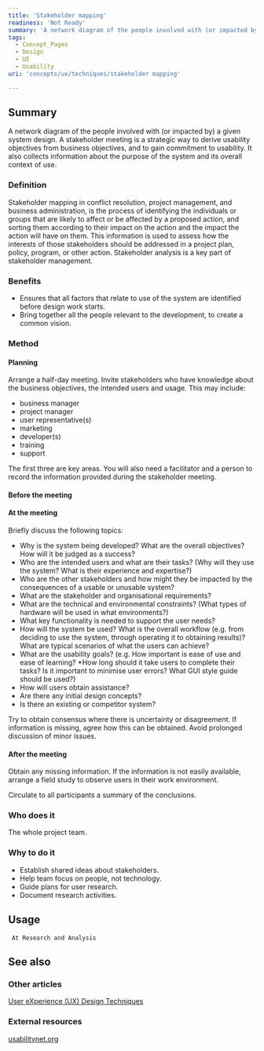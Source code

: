 ```yaml
---
title: 'Stakeholder mapping'
readiness: 'Not Ready'
summary: 'A network diagram of the people involved with (or impacted by) a given system design. A stakeholder meeting is a strategic way to derive usability objectives from business objectives, and to gain commitment to usability. It also collects information about the purpose of the system and its overall context of use.'
tags:
  - Concept_Pages
  - Design
  - UI
  - Usability
uri: 'concepts/ux/techniques/stakeholder mapping'

---
```

## Summary

A network diagram of the people involved with (or impacted by) a given system design. A stakeholder meeting is a strategic way to derive usability objectives from business objectives, and to gain commitment to usability. It also collects information about the purpose of the system and its overall context of use.

### Definition

Stakeholder mapping in conflict resolution, project management, and business administration, is the process of identifying the individuals or groups that are likely to affect or be affected by a proposed action, and sorting them according to their impact on the action and the impact the action will have on them. This information is used to assess how the interests of those stakeholders should be addressed in a project plan, policy, program, or other action. Stakeholder analysis is a key part of stakeholder management.

### Benefits

-   Ensures that all factors that relate to use of the system are identified before design work starts.
-   Bring together all the people relevant to the development, to create a common vision.

### Method

#### Planning

Arrange a half-day meeting. Invite stakeholders who have knowledge about the business objectives, the intended users and usage. This may include:

-   business manager
-   project manager
-   user representative(s)
-   marketing
-   developer(s)
-   training
-   support

The first three are key areas. You will also need a facilitator and a person to record the information provided during the stakeholder meeting.

#### Before the meeting

#### At the meeting

Briefly discuss the following topics:

-   Why is the system being developed? What are the overall objectives? How will it be judged as a success?
-   Who are the intended users and what are their tasks? (Why will they use the system? What is their experience and expertise?)
-   Who are the other stakeholders and how might they be impacted by the consequences of a usable or unusable system?
-   What are the stakeholder and organisational requirements?
-   What are the technical and environmental constraints? (What types of hardware will be used in what environments?)
-   What key functionality is needed to support the user needs?
-   How will the system be used? What is the overall workflow (e.g. from deciding to use the system, through operating it to obtaining results)? What are typical scenarios of what the users can achieve?
-   What are the usability goals? (e.g. How important is ease of use and ease of learning? \*How long should it take users to complete their tasks? Is it important to minimise user errors? What GUI style guide should be used?)
-   How will users obtain assistance?
-   Are there any initial design concepts?
-   Is there an existing or competitor system?

Try to obtain consensus where there is uncertainty or disagreement. If information is missing, agree how this can be obtained. Avoid prolonged discussion of minor issues.

#### After the meeting

Obtain any missing information. If the information is not easily available, arrange a field study to observe users in their work environment.

Circulate to all participants a summary of the conclusions.

### Who does it

The whole project team.

### Why to do it

-   Establish shared ideas about stakeholders.
-   Help team focus on people, not technology.
-   Guide plans for user research.
-   Document research activities.

## Usage

     At Research and Analysis

## See also

### Other articles

[User eXperience (UX) Design Techniques](/concepts/ux/techniques)

### External resources

[usabilitynet.org](http://www.usabilitynet.org/tools/stakeholder.htm)
